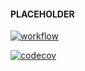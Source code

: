 #### PLACEHOLDER


[![workflow](https://github.com/Savaed/gaia/actions/workflows/checks.yaml/badge.svg)](https://github.com/Savaed/gaia/actions)

[![codecov](https://codecov.io/gh/Savaed/gaia/branch/main/graph/badge.svg?token=D482CSZ7MJ)](https://codecov.io/gh/Savaed/gaia)

